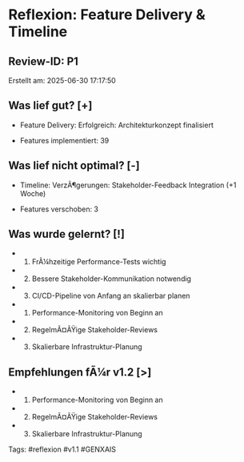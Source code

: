 ﻿# Reflexion: Feature Delivery & Timeline
## Review-ID: P1
Erstellt am: 2025-06-30 17:17:50

## Was lief gut? [+]
- Feature Delivery: Erfolgreich: Architekturkonzept finalisiert
- Features implementiert: 39

## Was lief nicht optimal? [-]
- Timeline: VerzÃ¶gerungen: Stakeholder-Feedback Integration (+1 Woche)
- Features verschoben: 3

## Was wurde gelernt? [!]
- 1. FrÃ¼hzeitige Performance-Tests wichtig
- 2. Bessere Stakeholder-Kommunikation notwendig
- 3. CI/CD-Pipeline von Anfang an skalierbar planen
- 1. Performance-Monitoring von Beginn an
- 2. RegelmÃ¤ÃŸige Stakeholder-Reviews
- 3. Skalierbare Infrastruktur-Planung 

## Empfehlungen fÃ¼r v1.2 [>]
- 1. Performance-Monitoring von Beginn an
- 2. RegelmÃ¤ÃŸige Stakeholder-Reviews
- 3. Skalierbare Infrastruktur-Planung 

Tags: #reflexion #v1.1 #GENXAIS

